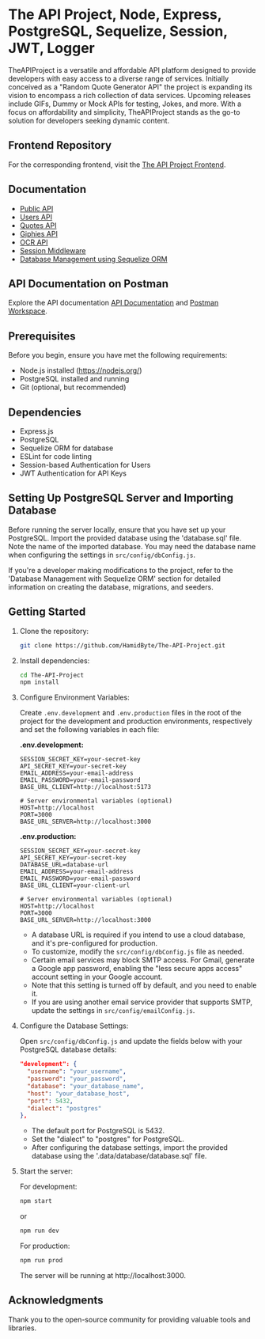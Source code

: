 # The API Project, Node, Express, PostgreSQL, Sequelize, Session, JWT, Logger

TheAPIProject is a versatile and affordable API platform designed to provide developers with easy access to a diverse range of services. Initially conceived as a "Random Quote Generator API" the project is expanding its vision to encompass a rich collection of data services. Upcoming releases include GIFs, Dummy or Mock APIs for testing, Jokes, and more. With a focus on affordability and simplicity, TheAPIProject stands as the go-to solution for developers seeking dynamic content.

## Frontend Repository

For the corresponding frontend, visit the [The API Project Frontend](https://github.com/HamidByte/The-API-Project-Frontend).

## Documentation

- [Public API](./docs/public.md)
- [Users API](./docs/users.md)
- [Quotes API](./docs/quotes.md)
- [Giphies API](./docs/giphies.md)
- [OCR API](./docs/ocr.md)
- [Session Middleware](./docs/session_middleware.md)
- [Database Management using Sequelize ORM](./docs/database_management.md)

## API Documentation on Postman

Explore the API documentation [API Documentation](https://documenter.getpostman.com/view/11546737/2sA2r55Rev) and [Postman Workspace](https://www.postman.com/hamidbyte/workspace/the-api-project/overview).

## Prerequisites

Before you begin, ensure you have met the following requirements:

- Node.js installed (https://nodejs.org/)
- PostgreSQL installed and running
- Git (optional, but recommended)

## Dependencies

- Express.js
- PostgreSQL
- Sequelize ORM for database
- ESLint for code linting
- Session-based Authentication for Users
- JWT Authentication for API Keys

## Setting Up PostgreSQL Server and Importing Database

Before running the server locally, ensure that you have set up your PostgreSQL. Import the provided database using the 'database.sql' file. Note the name of the imported database. You may need the database name when configuring the settings in `src/config/dbConfig.js`.

If you're a developer making modifications to the project, refer to the 'Database Management with Sequelize ORM' section for detailed information on creating the database, migrations, and seeders.

## Getting Started

1. Clone the repository:

   ```bash
   git clone https://github.com/HamidByte/The-API-Project.git
   ```

2. Install dependencies:

   ```bash
   cd The-API-Project
   npm install
   ```

3. Configure Environment Variables:

   Create `.env.development` and `.env.production` files in the root of the project for the development and production environments, respectively and set the following variables in each file:

   **.env.development:**

   ```env
   SESSION_SECRET_KEY=your-secret-key
   API_SECRET_KEY=your-secret-key
   EMAIL_ADDRESS=your-email-address
   EMAIL_PASSWORD=your-email-password
   BASE_URL_CLIENT=http://localhost:5173

   # Server environmental variables (optional)
   HOST=http://localhost
   PORT=3000
   BASE_URL_SERVER=http://localhost:3000
   ```

   **.env.production:**

   ```env
   SESSION_SECRET_KEY=your-secret-key
   API_SECRET_KEY=your-secret-key
   DATABASE_URL=database-url
   EMAIL_ADDRESS=your-email-address
   EMAIL_PASSWORD=your-email-password
   BASE_URL_CLIENT=your-client-url

   # Server environmental variables (optional)
   HOST=http://localhost
   PORT=3000
   BASE_URL_SERVER=http://localhost:3000
   ```

   - A database URL is required if you intend to use a cloud database, and it's pre-configured for production.
   - To customize, modify the `src/config/dbConfig.js` file as needed.
   - Certain email services may block SMTP access. For Gmail, generate a Google app password, enabling the "less secure apps access" account setting in your Google account.
   - Note that this setting is turned off by default, and you need to enable it.
   - If you are using another email service provider that supports SMTP, update the settings in `src/config/emailConfig.js`.

4. Configure the Database Settings:

   Open `src/config/dbConfig.js` and update the fields below with your PostgreSQL database details:

   ```json
   "development": {
     "username": "your_username",
     "password": "your_password",
     "database": "your_database_name",
     "host": "your_database_host",
     "port": 5432,
     "dialect": "postgres"
   },
   ```

   - The default port for PostgreSQL is 5432.
   - Set the "dialect" to "postgres" for PostgreSQL.
   - After configuring the database settings, import the provided database using the '.data/database/database.sql' file.

5. Start the server:

   For development:

   ```bash
   npm start
   ```

   or

   ```bash
   npm run dev
   ```

   For production:

   ```bash
   npm run prod
   ```

   The server will be running at http://localhost:3000.

## Acknowledgments

Thank you to the open-source community for providing valuable tools and libraries.
